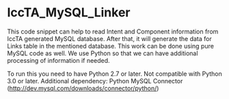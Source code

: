# IccTA_MySQL_Linker

This code snippet can help to read Intent and Component information from IccTA generated MySQL database. After that, 
it will generate the data for Links table in the mentioned database. This work can be done using pure MySQL code as well. 
We use Python so that we can have additional processing of information if needed.

To run this you need to have Python 2.7 or later. Not compatible with Python 3.0 or later. 
Additional dependency: Python MySQL Connector (http://dev.mysql.com/downloads/connector/python/)
